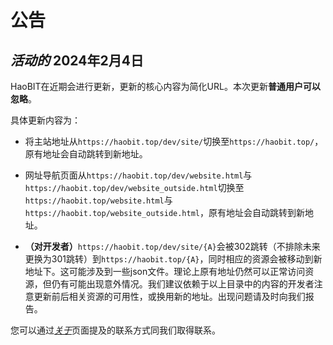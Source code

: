 # 公告

## ***活动的*** 2024年2月4日

HaoBIT在近期会进行更新，更新的核心内容为简化URL。本次更新**普通用户可以忽略**。

具体更新内容为：

- 将主站地址从`https://haobit.top/dev/site/`切换至`https://haobit.top/`，原有地址会自动跳转到新地址。

- 网址导航页面从`https://haobit.top/dev/website.html`与`https://haobit.top/dev/website_outside.html`切换至`https://haobit.top/website.html`与`https://haobit.top/website_outside.html`，原有地址会自动跳转到新地址。

- **（对开发者）**`https://haobit.top/dev/site/{A}`会被302跳转（不排除未来更换为301跳转）到`https://haobit.top/{A}`，同时相应的资源会被移动到新地址下。这可能涉及到一些json文件。理论上原有地址仍然可以正常访问资源，但仍有可能出现意外情况。我们建议依赖于以上目录中的内容的开发者注意更新前后相关资源的可用性，或换用新的地址。出现问题请及时向我们报告。

您可以通过[*关于*](./about.md)页面提及的联系方式同我们取得联系。
